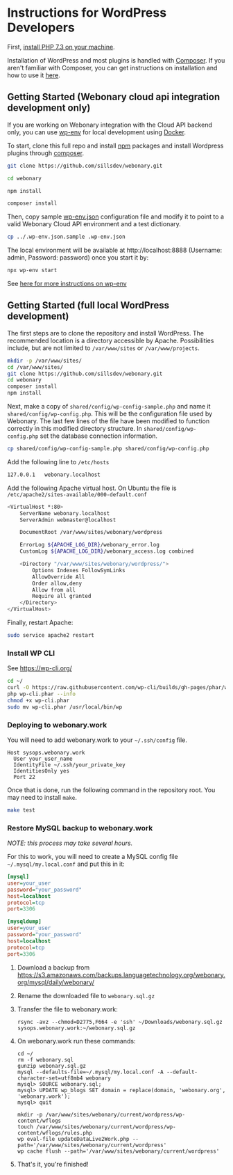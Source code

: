 # Instructions for WordPress Developers

First, [install PHP 7.3 on your machine](https://kinsta.com/blog/install-php/).

Installation of WordPress and most plugins is handled with [Composer](https://getcomposer.org/). If
you aren't familiar with Composer, you can get instructions on installation
and how to use it [here](https://getcomposer.org/doc/00-intro.md).

## Getting Started (Webonary cloud api integration development only)

If you are working on Webonary integration with the Cloud API backend only, you can use
[wp-env](https://www.npmjs.com/package/@wordpress/env)
for local development using [Docker](https://www.docker.com/).

To start, clone this full repo and install [npm](https://docs.npmjs.com/downloading-and-installing-node-js-and-npm) packages and install Wordpress plugins through [composer](https://getcomposer.org/).

```bash
git clone https://github.com/sillsdev/webonary.git

cd webonary

npm install

composer install
```

Then, copy sample [wp-env.json](.wp-env.json.sample) configuration file and modify it to point to a valid Webonary Cloud API environment and a test dictionary.

```bash
cp ../.wp-env.json.sample .wp-env.json
```

The local environment will be available at http://localhost:8888 (Username: admin, Password: password) once you start it by:

```bash
npx wp-env start
```

See [here for more instructions on wp-env](https://www.npmjs.com/package/@wordpress/env)

## Getting Started (full local WordPress development)

The first steps are to clone the repository and install WordPress. The
recommended location is a directory accessible by Apache. Possibilities
include, but are not limited to `/var/www/sites` or `/var/www/projects`.

```bash
mkdir -p /var/www/sites/
cd /var/www/sites/
git clone https://github.com/sillsdev/webonary.git
cd webonary
composer install
npm install
```

Next, make a copy of `shared/config/wp-config-sample.php` and name it
`shared/config/wp-config.php`. This will be the configuration file used
by Webonary. The last few lines of the file have been modified to function
correctly in this modified directory structure. In `shared/config/wp-config.php`
set the database connection information.

```bash
cp shared/config/wp-config-sample.php shared/config/wp-config.php
```

Add the following line to `/etc/hosts`

```bash
127.0.0.1   webonary.localhost
```

Add the following Apache virtual host. On Ubuntu the file is `/etc/apache2/sites-available/000-default.conf`

```bash
<VirtualHost *:80>
    ServerName webonary.localhost
    ServerAdmin webmaster@localhost

    DocumentRoot /var/www/sites/webonary/wordpress

    ErrorLog ${APACHE_LOG_DIR}/webonary_error.log
    CustomLog ${APACHE_LOG_DIR}/webonary_access.log combined

    <Directory "/var/www/sites/webonary/wordpress/">
        Options Indexes FollowSymLinks
        AllowOverride All
        Order allow,deny
        Allow from all
        Require all granted
    </Directory>
</VirtualHost>
```

Finally, restart Apache:

```bash
sudo service apache2 restart
```

### Install WP CLI

See <https://wp-cli.org/>

```bash
cd ~/
curl -O https://raw.githubusercontent.com/wp-cli/builds/gh-pages/phar/wp-cli.phar
php wp-cli.phar --info
chmod +x wp-cli.phar
sudo mv wp-cli.phar /usr/local/bin/wp
```

### Deploying to webonary.work

You will need to add webonary.work to your `~/.ssh/config` file.

```
Host sysops.webonary.work
  User your_user_name
  IdentityFile ~/.ssh/your_private_key
  IdentitiesOnly yes
  Port 22
```

Once that is done, run the following command in the repository root. You
may need to install `make`.

```bash
make test
```

### Restore MySQL backup to webonary.work

_NOTE: this process may take several hours._

For this to work, you will need to create a MySQL config file `~/.mysql/my.local.conf` and put this in it:

```ini
[mysql]
user=your_user
password="your_password"
host=localhost
protocol=tcp
port=3306

[mysqldump]
user=your_user
password="your_password"
host=localhost
protocol=tcp
port=3306
```

1. Download a backup from <https://s3.amazonaws.com/backups.languagetechnology.org/webonary.org/mysql/daily/webonary/>
2. Rename the downloaded file to `webonary.sql.gz`
3. Transfer the file to webonary.work:
   ```
   rsync -avz --chmod=D2775,F664 -e 'ssh' ~/Downloads/webonary.sql.gz sysops.webonary.work:~/webonary.sql.gz
   ```
4. On webonary.work run these commands:

   ```
   cd ~/
   rm -f webonary.sql
   gunzip webonary.sql.gz
   mysql --defaults-file=~/.mysql/my.local.conf -A --default-character-set=utf8mb4 webonary
   mysql> SOURCE webonary.sql;
   mysql> UPDATE wp_blogs SET domain = replace(domain, 'webonary.org', 'webonary.work');
   mysql> quit

   mkdir -p /var/www/sites/webonary/current/wordpress/wp-content/wflogs
   touch /var/www/sites/webonary/current/wordpress/wp-content/wflogs/rules.php
   wp eval-file updateDataLive2Work.php --path='/var/www/sites/webonary/current/wordpress'
   wp cache flush --path='/var/www/sites/webonary/current/wordpress'
   ```

5. That's it, you're finished!
